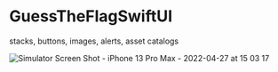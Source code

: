 # GuessTheFlagSwiftUI
stacks, buttons, images, alerts, asset catalogs

![Simulator Screen Shot - iPhone 13 Pro Max - 2022-04-27 at 15 03 17](https://user-images.githubusercontent.com/17832318/165471657-d03e0fe3-18c7-401e-9e5a-39adfaeec420.png)
